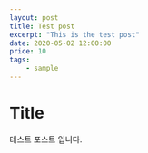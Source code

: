 ```yaml
---
layout: post
title: Test post
excerpt: "This is the test post"
date: 2020-05-02 12:00:00
price: 10
tags:
    - sample
---
```


# Title

테스트 포스트 입니다.
